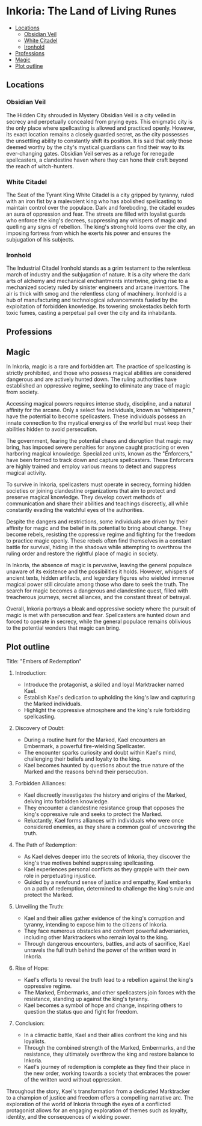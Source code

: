 # Inkoria: The Land of Living Runes

- [Locations](#locations)
  - [Obsidian Veil](#obsidian-veil)
  - [White Citadel](#white-citadel)
  - [Ironhold](#ironhold)
- [Professions](#professions)
- [Magic](#magic)
- [Plot outline](#plot-outline)


## Locations

### Obsidian Veil
 The Hidden City shrouded in Mystery Obsidian Veil is a city veiled in secrecy and perpetually concealed from prying eyes. This enigmatic city is the only place where spellcasting is allowed and practiced openly. However, its exact location remains a closely guarded secret, as the city possesses the unsettling ability to constantly shift its position. It is said that only those deemed worthy by the city's mystical guardians can find their way to its ever-changing gates. Obsidian Veil serves as a refuge for renegade spellcasters, a clandestine haven where they can hone their craft beyond the reach of witch-hunters.
    
### White Citadel
 The Seat of the Tyrant King White Citadel is a city gripped by tyranny, ruled with an iron fist by a malevolent king who has abolished spellcasting to maintain control over the populace. Dark and foreboding, the citadel exudes an aura of oppression and fear. The streets are filled with loyalist guards who enforce the king's decrees, suppressing any whispers of magic and quelling any signs of rebellion. The king's stronghold looms over the city, an imposing fortress from which he exerts his power and ensures the subjugation of his subjects.
        
### Ironhold
 The Industrial Citadel Ironhold stands as a grim testament to the relentless march of industry and the subjugation of nature. It is a city where the dark arts of alchemy and mechanical enchantments intertwine, giving rise to a mechanized society ruled by sinister engineers and arcane inventors. The air is thick with smog and the relentless clang of machinery. Ironhold is a hub of manufacturing and technological advancements fueled by the exploitation of forbidden knowledge. Its towering smokestacks belch forth toxic fumes, casting a perpetual pall over the city and its inhabitants.


## Professions

## Magic

In Inkoria, magic is a rare and forbidden art. The practice of spellcasting is strictly prohibited, and those who possess magical abilities are considered dangerous and are actively hunted down. The ruling authorities have established an oppressive regime, seeking to eliminate any trace of magic from society.

Accessing magical powers requires intense study, discipline, and a natural affinity for the arcane. Only a select few individuals, known as "whisperers," have the potential to become spellcasters. These individuals possess an innate connection to the mystical energies of the world but must keep their abilities hidden to avoid persecution.

The government, fearing the potential chaos and disruption that magic may bring, has imposed severe penalties for anyone caught practicing or even harboring magical knowledge. Specialized units, known as the "Enforcers," have been formed to track down and capture spellcasters. These Enforcers are highly trained and employ various means to detect and suppress magical activity.

To survive in Inkoria, spellcasters must operate in secrecy, forming hidden societies or joining clandestine organizations that aim to protect and preserve magical knowledge. They develop covert methods of communication and share their abilities and teachings discreetly, all while constantly evading the watchful eyes of the authorities.

Despite the dangers and restrictions, some individuals are driven by their affinity for magic and the belief in its potential to bring about change. They become rebels, resisting the oppressive regime and fighting for the freedom to practice magic openly. These rebels often find themselves in a constant battle for survival, hiding in the shadows while attempting to overthrow the ruling order and restore the rightful place of magic in society.

In Inkoria, the absence of magic is pervasive, leaving the general populace unaware of its existence and the possibilities it holds. However, whispers of ancient texts, hidden artifacts, and legendary figures who wielded immense magical power still circulate among those who dare to seek the truth. The search for magic becomes a dangerous and clandestine quest, filled with treacherous journeys, secret alliances, and the constant threat of betrayal.

Overall, Inkoria portrays a bleak and oppressive society where the pursuit of magic is met with persecution and fear. Spellcasters are hunted down and forced to operate in secrecy, while the general populace remains oblivious to the potential wonders that magic can bring.

## Plot outline


Title: "Embers of Redemption"

1. Introduction:
   - Introduce the protagonist, a skilled and loyal Marktracker named Kael.
   - Establish Kael's dedication to upholding the king's law and capturing the Marked individuals.
   - Highlight the oppressive atmosphere and the king's rule forbidding spellcasting.

2. Discovery of Doubt:
   - During a routine hunt for the Marked, Kael encounters an Embermark, a powerful fire-wielding Spellcaster.
   - The encounter sparks curiosity and doubt within Kael's mind, challenging their beliefs and loyalty to the king.
   - Kael becomes haunted by questions about the true nature of the Marked and the reasons behind their persecution.

3. Forbidden Alliances:
   - Kael discreetly investigates the history and origins of the Marked, delving into forbidden knowledge.
   - They encounter a clandestine resistance group that opposes the king's oppressive rule and seeks to protect the Marked.
   - Reluctantly, Kael forms alliances with individuals who were once considered enemies, as they share a common goal of uncovering the truth.

4. The Path of Redemption:
   - As Kael delves deeper into the secrets of Inkoria, they discover the king's true motives behind suppressing spellcasting.
   - Kael experiences personal conflicts as they grapple with their own role in perpetuating injustice.
   - Guided by a newfound sense of justice and empathy, Kael embarks on a path of redemption, determined to challenge the king's rule and protect the Marked.

5. Unveiling the Truth:
   - Kael and their allies gather evidence of the king's corruption and tyranny, intending to expose him to the citizens of Inkoria.
   - They face numerous obstacles and confront powerful adversaries, including other Marktrackers who remain loyal to the king.
   - Through dangerous encounters, battles, and acts of sacrifice, Kael unravels the full truth behind the power of the written word in Inkoria.

6. Rise of Hope:
   - Kael's efforts to reveal the truth lead to a rebellion against the king's oppressive regime.
   - The Marked, Embermarks, and other spellcasters join forces with the resistance, standing up against the king's tyranny.
   - Kael becomes a symbol of hope and change, inspiring others to question the status quo and fight for freedom.

7. Conclusion:
   - In a climactic battle, Kael and their allies confront the king and his loyalists.
   - Through the combined strength of the Marked, Embermarks, and the resistance, they ultimately overthrow the king and restore balance to Inkoria.
   - Kael's journey of redemption is complete as they find their place in the new order, working towards a society that embraces the power of the written word without oppression.

Throughout the story, Kael's transformation from a dedicated Marktracker to a champion of justice and freedom offers a compelling narrative arc. The exploration of the world of Inkoria through the eyes of a conflicted protagonist allows for an engaging exploration of themes such as loyalty, identity, and the consequences of wielding power.

